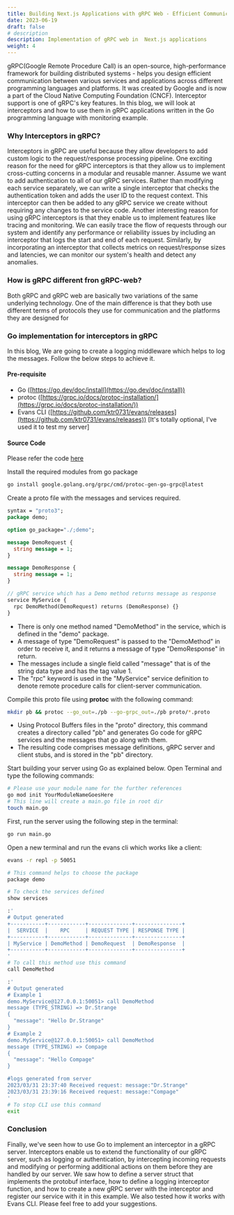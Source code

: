 ```yaml
---
title: Building Next.js Applications with gRPC Web - Efficient Communication for Modern Web Development
date: 2023-06-19
draft: false
# description
description: Implementation of gRPC web in  Next.js applications
weight: 4
---
```


gRPC(Google Remote Procedure Call) is an open-source, high-performance framework for building distributed systems - helps you design efficient communication between various services and applications across different programming languages and platforms.  It was created by Google and is now a part of the Cloud Native Computing Foundation (CNCF). Interceptor support is one of gRPC's key features. In this blog, we will look at interceptors and how to use them in gRPC applications written in the Go programming language with monitoring example.

### Why Interceptors in gRPC?
Interceptors in gRPC are useful because they allow developers to add custom logic to the request/response processing pipeline.
One exciting reason for the need for gRPC interceptors is that they allow us to implement cross-cutting concerns in a modular and reusable manner. Assume we want to add authentication to all of our gRPC services. Rather than modifying each service separately, we can write a single interceptor that checks the authentication token and adds the user ID to the request context. This interceptor can then be added to any gRPC service we create without requiring any changes to the service code.
Another interesting reason for using gRPC interceptors is that they enable us to implement features like tracing and monitoring. We can easily trace the flow of requests through our system and identify any performance or reliability issues by including an interceptor that logs the start and end of each request. Similarly, by incorporating an interceptor that collects metrics on request/response sizes and latencies, we can monitor our system's health and detect any anomalies.

### How is gRPC different fron gRPC-web?	 
Both gRPC and gRPC web are basically two variations of the same underlying technology. One of the main difference is that they both use different terms of protocols they use for communication and the platforms they are designed for

### Go implementation for interceptors in gRPC
In this blog, We are going to create a logging middleware which helps to log the messages. Follow the below steps to achieve it.

#### Pre-requisite
- Go ([https://go.dev/doc/install](https://go.dev/doc/install))
- protoc ([https://grpc.io/docs/protoc-installation/](https://grpc.io/docs/protoc-installation/))
- Evans CLI ([https://github.com/ktr0731/evans/releases](https://github.com/ktr0731/evans/releases)) [It's totally optional, I've used it to test my server]

#### Source Code
Please refer the code [here](https://github.com/intelops/go-interceptors-demo)

Install the required modules from go package
```bash
go install google.golang.org/grpc/cmd/protoc-gen-go-grpc@latest
```

Create a proto file with the messages and services required.
```proto
syntax = "proto3";
package demo;

option go_package="./;demo";

message DemoRequest {
  string message = 1;
}

message DemoResponse {
  string message = 1;
}

// gRPC service which has a Demo method returns message as response
service MyService {
  rpc DemoMethod(DemoRequest) returns (DemoResponse) {}
}
```
- There is only one method named "DemoMethod" in the service, which is defined in the "demo" package.
- A message of type "DemoRequest" is passed to the "DemoMethod" in order to receive it, and it returns a message of type "DemoResponse" in return.
- The messages include a single field called "message" that is of the string data type and has the tag value 1.
- The "rpc" keyword is used in the "MyService" service definition to denote remote procedure calls for client-server communication.

Compile this proto file using **protoc** with the following command:
```bash
mkdir pb && protoc --go_out=./pb --go-grpc_out=./pb proto/*.proto
```
- Using Protocol Buffers files in the "proto" directory, this command creates a directory called "pb" and generates Go code for gRPC services and the messages that go along with them.
- The resulting code comprises message definitions, gRPC server and client stubs, and is stored in the "pb" directory.

Start building your server using Go as explained below. Open Terminal and type the following commands:
```bash
# Please use your module name for the further references
go mod init YourModuleNameGoesHere
# This line will create a main.go file in root dir
touch main.go
```


First, run the server using the following step in the terminal:
```bash
go run main.go
```
Open a new terminal and run the evans cli which works like a client:
```bash
evans -r repl -p 50051

# This command helps to choose the package 
package demo

# To check the services defined 
show services

:'
# Output generated
+-----------+------------+--------------+---------------+
|  SERVICE  |    RPC     | REQUEST TYPE | RESPONSE TYPE |
+-----------+------------+--------------+---------------+
| MyService | DemoMethod | DemoRequest  | DemoResponse  |
+-----------+------------+--------------+---------------+
'
# To call this method use this command
call DemoMethod

:'
# Output generated
# Example 1
demo.MyService@127.0.0.1:50051> call DemoMethod
message (TYPE_STRING) => Dr.Strange
{
  "message": "Hello Dr.Strange"
}
# Example 2
demo.MyService@127.0.0.1:50051> call DemoMethod
message (TYPE_STRING) => Compage
{
  "message": "Hello Compage"
}

#logs generated from server
2023/03/31 23:37:40 Received request: message:"Dr.Strange"
2023/03/31 23:39:16 Received request: message:"Compage"
'
# To stop CLI use this command
exit
```

### Conclusion
Finally, we've seen how to use Go to implement an interceptor in a gRPC server. Interceptors enable us to extend the functionality of our gRPC server, such as logging or authentication, by intercepting incoming requests and modifying or performing additional actions on them before they are handled by our server. We saw how to define a server struct that implements the protobuf interface, how to define a logging interceptor function, and how to create a new gRPC server with the interceptor and register our service with it in this example. We also tested how it works with Evans CLI. Please feel free to add your suggestions.